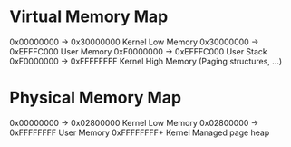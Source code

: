 # Virtual Memory Map
0x00000000 -> 0x30000000 Kernel Low Memory
0x30000000 -> 0xEFFFC000 User Memory
0xF0000000 -> 0xEFFFC000 User Stack
0xF0000000 -> 0xFFFFFFFF Kernel High Memory (Paging structures, ...)

# Physical Memory Map
0x00000000 -> 0x02800000 Kernel Low Memory
0x02800000 -> 0xFFFFFFFF User Memory
0xFFFFFFFF+              Kernel Managed page heap
